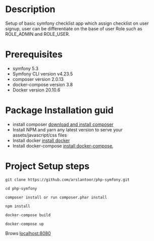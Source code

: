 
# Description
Setup of basic symfony checklist app which assign checklist on user signup, user can be differentiate on the base of user Role such as ROLE_ADMIN and ROLE_USER.

# Prerequisites
* symfony 5.3
* Symfony CLI version v4.23.5
* composer version 2.0.13
* docker-compose version 3.8
* Docker version 20.10.6

# Package Installation guid
* install composer <a href="https://getcomposer.org/download/">download and install composer</a>
* Install NPM and yarn any latest version to serve your assets/javascript/css files
* Install docker <a href="https://docs.docker.com/engine/install/ubuntu/">install docker</a>
* Install docker-compose <a href="https://docs.docker.com/compose/install/">install docker-compose</a>,</li>
# Project Setup steps

```git clone
git clone https://github.com/arslantoor/php-symfony.git
```
```
cd php-symfony
```


```
composer install or run composer.phar install
```

```
npm install
```
```
docker-compose build
```

```
docker-compose up
```


Brows <a href="http://localhost:8080">localhost:8080<a>